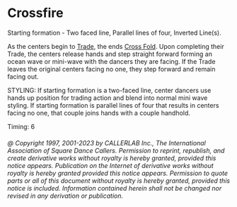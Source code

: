 
# Crossfire

Starting formation - Two faced line, Parallel lines of four, Inverted Line(s). 

As the centers begin to [Trade](../b2/trade.md), the ends 
[Cross Fold](../ms/fold.md). Upon completing their Trade, the
centers release hands and step straight forward forming an ocean wave or mini-wave with
the dancers they are facing. If the Trade leaves the original centers facing no one, they
step forward and remain facing out. 

STYLING: If starting formation is a two-faced line, center dancers use  hands up position for trading action and blend into normal mini wave styling. If starting formation is parallel lines of four that results in centers facing no one, that couple joins hands with a  couple handhold.

Timing: 6

###### @ Copyright 1997, 2001-2023 by CALLERLAB Inc., The International Association of Square Dance Callers. Permission to reprint, republish, and create derivative works without royalty is hereby granted, provided this notice appears. Publication on the Internet of derivative works without royalty is hereby granted provided this notice appears. Permission to quote parts or all of this document without royalty is hereby granted, provided this notice is included. Information contained herein shall not be changed nor revised in any derivation or publication.
